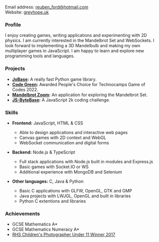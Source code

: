 Email address: <reuben_ford@hotmail.com> \
Website: [greyhope.uk](https://greyhope.uk)

### Profile
I enjoy creating games, writing applications and experimenting with 2D physics.
I am currently interested in the Mandelbrot Set and WebSockets.
I look forward to implementing a 3D Mandelbulb and making my own multiplayer games in JavaScript.
I am happy to learn and explore new programming tools and languages.

### Projects
- **[JoBase](https://jobase.org):** A really fast Python game library.
- **[Code Green](https://greyhope.uk/Code-Green):** Awarded People's Choice for Technocamps Game of Codes 2022.
- **[Mandelbrot Zoom](https://github.com/Grey41/Mandelbrot-Zoom):** An application for exploring the Mandelbrot Set.
- **[JS-ByteBase](https://js-bytebase.com):** A JavaScript 2k coding challenge.

### Skills
- **Frontend:** JavaScript, HTML & CSS
  - Able to design applications and interactive web pages
  - Canvas games with 2D context and WebGL
  - WebSocket communication and digital forms

- **Backend:** Node.js & TypeScript
  - Full stack applications with Node.js built in modules and Express.js
  - Basic games with Socket.IO or WS
  - Additional experience with MongoDB and Selenium

- **Other languages:** C, Java & Python
  - Basic C applications with GLFW, OpenGL, GTK and GMP
  - Java projects with LWJGL, OpenGL and built in libraries
  - Python C extentions and libraries

### Achievements
- GCSE Mathematics A*
- GCSE Mathematics Numeracy A*
- [RHS Children's Photographer Under 11 Winner 2017](https://www.rhs.org.uk/promotions/rhs-photo-competition/results/2017/childrens-under-11)
